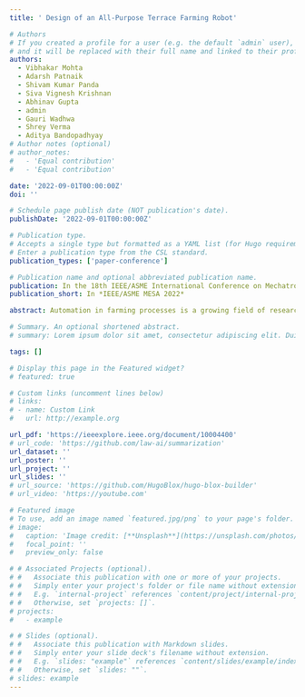 ```yaml
---
title: ' Design of an All-Purpose Terrace Farming Robot'

# Authors
# If you created a profile for a user (e.g. the default `admin` user), write the username (folder name) here
# and it will be replaced with their full name and linked to their profile.
authors:
  - Vibhakar Mohta
  - Adarsh Patnaik
  - Shivam Kumar Panda
  - Siva Vignesh Krishnan
  - Abhinav Gupta
  - admin
  - Gauri Wadhwa
  - Shrey Verma
  - Aditya Bandopadhyay
# Author notes (optional)
# author_notes:
#   - 'Equal contribution'
#   - 'Equal contribution'

date: '2022-09-01T00:00:00Z'
doi: ''

# Schedule page publish date (NOT publication's date).
publishDate: '2022-09-01T00:00:00Z'

# Publication type.
# Accepts a single type but formatted as a YAML list (for Hugo requirements).
# Enter a publication type from the CSL standard.
publication_types: ['paper-conference']

# Publication name and optional abbreviated publication name.
publication: In the 18th IEEE/ASME International Conference on Mechatronic and Embedded Systems and Applications (MESA) 2022
publication_short: In *IEEE/ASME MESA 2022*

abstract: Automation in farming processes is a growing field of research in both academia and industries. A considerable amount of work has been put into this field to develop systems robust enough for farming. Terrace farming, in particular, provides a varying set of challenges, including reliable step climbing methods and stable navigation in unstructured terrains. We propose the design of a novel autonomous terrace farming robot, 'Aarohi’, that can effectively climb steep terraces of considerable heights. The design optimisation strategy for the overall mechanical structure is elucidated. Further, the embedded and software architecture are presented for a working prototype. The navigation strategy for autonomous traversal over the terrace steps using the scissor lift mechanism has also been discussed along with the experimental results for the controller. The adaptability of the design to specific operational requirements and modular farm tools allow 'Aarohi’ to be customised for a wide variety of use cases.

# Summary. An optional shortened abstract.
# summary: Lorem ipsum dolor sit amet, consectetur adipiscing elit. Duis posuere tellus ac convallis placerat. Proin tincidunt magna sed ex sollicitudin condimentum.

tags: []

# Display this page in the Featured widget?
# featured: true

# Custom links (uncomment lines below)
# links:
# - name: Custom Link
#   url: http://example.org

url_pdf: 'https://ieeexplore.ieee.org/document/10004400'
# url_code: 'https://github.com/law-ai/summarization'
url_dataset: ''
url_poster: ''
url_project: ''
url_slides: ''
# url_source: 'https://github.com/HugoBlox/hugo-blox-builder'
# url_video: 'https://youtube.com'

# Featured image
# To use, add an image named `featured.jpg/png` to your page's folder.
# image:
#   caption: 'Image credit: [**Unsplash**](https://unsplash.com/photos/pLCdAaMFLTE)'
#   focal_point: ''
#   preview_only: false

# # Associated Projects (optional).
# #   Associate this publication with one or more of your projects.
# #   Simply enter your project's folder or file name without extension.
# #   E.g. `internal-project` references `content/project/internal-project/index.md`.
# #   Otherwise, set `projects: []`.
# projects:
#   - example

# # Slides (optional).
# #   Associate this publication with Markdown slides.
# #   Simply enter your slide deck's filename without extension.
# #   E.g. `slides: "example"` references `content/slides/example/index.md`.
# #   Otherwise, set `slides: ""`.
# slides: example
---
```


<!-- {{% callout note %}}
Click the _Cite_ button above to demo the feature to enable visitors to import publication metadata into their reference management software.
{{% /callout %}}

{{% callout note %}}
Create your slides in Markdown - click the _Slides_ button to check out the example.
{{% /callout %}}

Add the publication's **full text** or **supplementary notes** here. You can use rich formatting such as including [code, math, and images](https://docs.hugoblox.com/content/writing-markdown-latex/). -->
